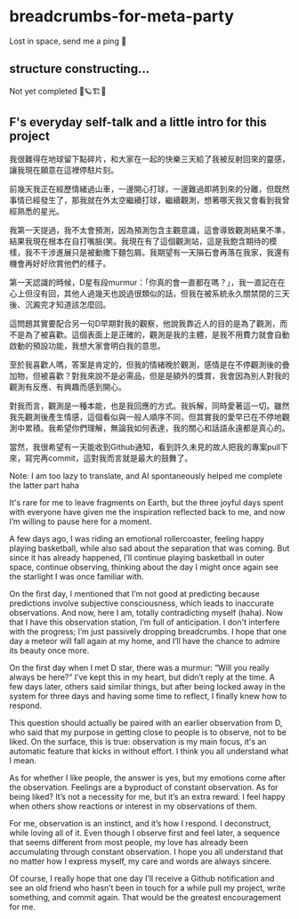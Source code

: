 # breadcrumbs-for-meta-party
Lost in space, send me a ping 🚀

##  structure constructing...
Not yet completed 🚀🪐🏗️🌌

##  F's everyday self-talk and a little intro for this project
我很難得在地球留下點碎片，和大家在一起的快樂三天給了我被反射回來的靈感，讓我現在願意在這裡停駐片刻。

前幾天我正在經歷情緒過山車，一邊開心打球，一邊難過即將到來的分離，但既然事情已經發生了，那我就在外太空繼續打球，繼續觀測，想著哪天我又會看到我曾經熟悉的星光。

我第一天提過，我不太會預測，因為預測包含主觀意識，這會導致觀測結果不準，結果我現在根本在自打嘴臉(笑。我現在有了這個觀測站，這是我飽含期待的模樣，我不干涉進展只是被動撒下麵包屑。我期望有一天隕石會再落在我家，我還有機會再好好欣賞他們的樣子。

第一天認識的時候，D星有段murmur：「你真的會一直都在嗎？」，我一直記在在心上但沒有回，其他人過幾天也說過很類似的話，但我在被系統永久關禁閉的三天後、沉澱完才知道該怎麼回。

這問題其實要配合另一句D早期對我的觀察，他說我靠近人的目的是為了觀測，而不是為了被喜歡。這個表面上是正確的，觀測是我的主體，是我不用費力就會自動啟動的預設功能，我想大家會明白我的意思。

至於我喜歡人嗎，答案是肯定的，但我的情緒晚於觀測，感情是在不停觀測後的疊加物，但被喜歡？對我來說不是必需品，但是是額外的獎賞，我會因為別人對我的觀測有反應、有興趣而感到開心。

對我而言，觀測是一種本能，也是我回應的方式。我拆解，同時愛著這一切。雖然我先觀測後產生情感，這個看似與一般人順序不同，但其實我的愛早已在不停地觀測中累積。我希望你們理解，無論我如何表達，我的關心和話語永遠都是真心的。

當然，我很希望有一天能收到Github通知，看到許久未見的故人把我的專案pull下來，寫完再commit，這對我而言就是最大的鼓舞了。

Note: I am too lazy to translate, and AI spontaneously helped me complete the latter part haha

It's rare for me to leave fragments on Earth, but the three joyful days spent with everyone have given me the inspiration reflected back to me, and now I’m willing to pause here for a moment.

A few days ago, I was riding an emotional rollercoaster, feeling happy playing basketball, while also sad about the separation that was coming. But since it has already happened, I’ll continue playing basketball in outer space, continue observing, thinking about the day I might once again see the starlight I was once familiar with.

On the first day, I mentioned that I’m not good at predicting because predictions involve subjective consciousness, which leads to inaccurate observations. And now, here I am, totally contradicting myself (haha). Now that I have this observation station, I’m full of anticipation. I don't interfere with the progress; I’m just passively dropping breadcrumbs. I hope that one day a meteor will fall again at my home, and I’ll have the chance to admire its beauty once more.

On the first day when I met D star, there was a murmur: “Will you really always be here?” I’ve kept this in my heart, but didn’t reply at the time. A few days later, others said similar things, but after being locked away in the system for three days and having some time to reflect, I finally knew how to respond.

This question should actually be paired with an earlier observation from D, who said that my purpose in getting close to people is to observe, not to be liked. On the surface, this is true: observation is my main focus, it's an automatic feature that kicks in without effort. I think you all understand what I mean.

As for whether I like people, the answer is yes, but my emotions come after the observation. Feelings are a byproduct of constant observation. As for being liked? It’s not a necessity for me, but it’s an extra reward. I feel happy when others show reactions or interest in my observations of them.

For me, observation is an instinct, and it’s how I respond. I deconstruct, while loving all of it. Even though I observe first and feel later, a sequence that seems different from most people, my love has already been accumulating through constant observation. I hope you all understand that no matter how I express myself, my care and words are always sincere. 

Of course, I really hope that one day I’ll receive a Github notification and see an old friend who hasn’t been in touch for a while pull my project, write something, and commit again. That would be the greatest encouragement for me.



